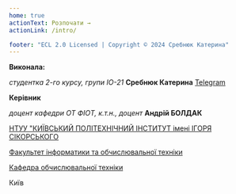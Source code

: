 ```yaml
---
home: true
actionText: Розпочати →
actionLink: /intro/

footer: "ECL 2.0 Licensed | Copyright © 2024 Сребнюк Катерина"
---
```



**Виконала:** 

*студентка 2-го курсу, групи ІО-21* <span padding-right:5em></span> **Сребнюк Катерина** <a href="https://t.me/srebniukk" target="_blank"> Telegram </a>


**Керівник**

*доцент кафедри ОТ ФІОТ, к.т.н., доцент*<span padding-right:5em></span> **Андрій БОЛДАК** 

[НТУУ "КИЇВСЬКИЙ ПОЛІТЕХНІЧНИЙ ІНСТИТУТ імені ІГОРЯ СІКОРСЬКОГО](https://kpi.ua/)

[Факультет інформатики та обчислювальної техніки](https://fiot.kpi.ua/)

[Кафедра обчислювальної техніки](https://comsys.kpi.ua/)

Київ
